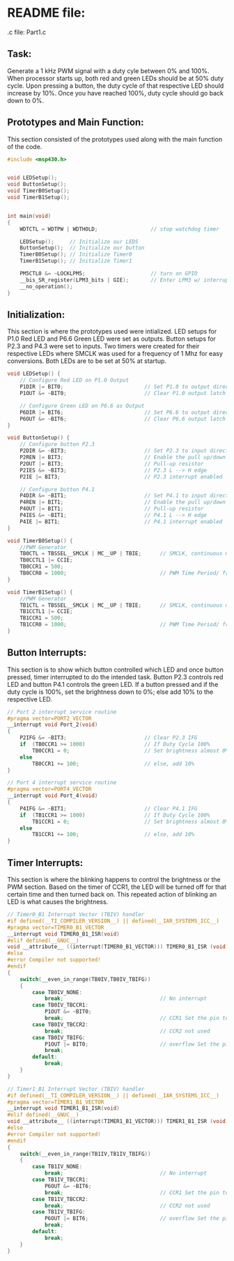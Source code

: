 # README file:
.c file: Part1.c

## Task:
Generate a 1 kHz PWM signal with a duty cyle between 0% and 100%. When processor starts up, both red and green LEDs should be at 50% duty cycle. Upon pressing a button, the duty cycle of that respective LED should increase by 10%. Once you have reached 100%, duty cycle should go back down to 0%.

## Prototypes and Main Function:
This section consisted of the prototypes used along with the main function of the code.
```c
#include <msp430.h>


void LEDSetup();
void ButtonSetup();
void TimerB0Setup();
void TimerB1Setup();


int main(void)
{
    WDTCTL = WDTPW | WDTHOLD;                 // stop watchdog timer

    LEDSetup();     // Initialize our LEDS
    ButtonSetup();  // Initialize our button
    TimerB0Setup(); // Initialize Timer0
    TimerB1Setup(); // Initialize Timer1

    PM5CTL0 &= ~LOCKLPM5;                     // turn on GPIO
    __bis_SR_register(LPM3_bits | GIE);       // Enter LPM3 w/ interrupt
    __no_operation();
}
```

## Initialization:
This section is where the prototypes used were intialized. LED setups for P1.0 Red LED and P6.6 Green LED were set as outputs. Button setups for P2.3 and P4.3 were set to inputs. Two timers were created for their respective LEDs where SMCLK was used for a frequency of 1 Mhz for easy conversions. Both LEDs are to be set at 50% at startup.
```c
void LEDSetup() {
    // Configure Red LED on P1.0 Output
    P1DIR |= BIT0;                          // Set P1.0 to output direction
    P1OUT &= ~BIT0;                         // Clear P1.0 output latch for a defined power-on state

    // Configure Green LED on P6.6 as Output
    P6DIR |= BIT6;                          // Set P6.6 to output direction
    P6OUT &= ~BIT6;                         // Clear P6.6 output latch for a defined power-on state
}

void ButtonSetup() {
    // Configure button P2.3
    P2DIR &= ~BIT3;                         // Set P2.3 to input direction
    P2REN |= BIT3;                          // Enable the pull up/down resistor for Pin 2.3
    P2OUT |= BIT3;                          // Pull-up resistor
    P2IES &= ~BIT3;                         // P2.3 L --> H edge
    P2IE |= BIT3;                           // P2.3 interrupt enabled

    // Configure button P4.1
    P4DIR &= ~BIT1;                         // Set P4.1 to input direction
    P4REN |= BIT1;                          // Enable the pull up/down resistor for Pin 4.1
    P4OUT |= BIT1;                          // Pull-up resistor
    P4IES &= ~BIT1;                         // P4.1 L --> H edge
    P4IE |= BIT1;                           // P4.1 interrupt enabled
}

void TimerB0Setup() {
    //PWM Generator
    TB0CTL = TBSSEL__SMCLK | MC__UP | TBIE;      // SMCLK, continuous mode, clear TBR, enable interrupt
    TB0CCTL1 |= CCIE;
    TB0CCR1 = 500;
    TB0CCR0 = 1000;                              // PWM Time Period/ frequency (1 kHz)
}

void TimerB1Setup() {
    //PWM Generator
    TB1CTL = TBSSEL__SMCLK | MC__UP | TBIE;      // SMCLK, continuous mode, clear TBR, enable interrupt
    TB1CCTL1 |= CCIE;
    TB1CCR1 = 500;
    TB1CCR0 = 1000;                              // PWM Time Period/ frequency (1 kHz)
}
```

## Button Interrupts:
This section is to show which button controlled which LED and once button pressed, timer interrupted to do the intended task. Button P2.3 controls red LED and button P4.1 controls the green LED. If a button pressed and if the duty cycle is 100%, set the brightness down to 0%; else add 10% to the respective LED.
```c
// Port 2 interrupt service routine
#pragma vector=PORT2_VECTOR
__interrupt void Port_2(void)
{
    P2IFG &= ~BIT3;                         // Clear P2.3 IFG
    if  (TB0CCR1 >= 1000)                   // If Duty Cycle 100%
        TB0CCR1 = 0;                        // Set brightness almost 0%
    else
        TB0CCR1 += 100;                     // else, add 10%
}

// Port 4 interrupt service routine
#pragma vector=PORT4_VECTOR
__interrupt void Port_4(void)
{
    P4IFG &= ~BIT1;                         // Clear P4.1 IFG
    if  (TB1CCR1 >= 1000)                   // If Duty Cycle 100%
        TB1CCR1 = 0;                        // Set brightness almost 0%
    else
        TB1CCR1 += 100;                     // else, add 10%
}
```

## Timer Interrupts:
This section is where the blinking happens to control the brightness or the PWM section. Based on the timer of CCR1, the LED will be turned off for that certain time and then turned back on. This repeated action of blinking an LED is what causes the brightness.
```c
// Timer0_B1 Interrupt Vector (TBIV) handler
#if defined(__TI_COMPILER_VERSION__) || defined(__IAR_SYSTEMS_ICC__)
#pragma vector=TIMER0_B1_VECTOR
__interrupt void TIMER0_B1_ISR(void)
#elif defined(__GNUC__)
void __attribute__ ((interrupt(TIMER0_B1_VECTOR))) TIMER0_B1_ISR (void)
#else
#error Compiler not supported!
#endif
{
    switch(__even_in_range(TB0IV,TB0IV_TBIFG))
    {
        case TB0IV_NONE:
            break;                               // No interrupt
        case TB0IV_TBCCR1:
            P1OUT &= ~BIT0;
            break;                               // CCR1 Set the pin to a 0
        case TB0IV_TBCCR2:
            break;                               // CCR2 not used
        case TB0IV_TBIFG:
            P1OUT |= BIT0;                       // overflow Set the pin to a 1
            break;
        default:
            break;
    }
}

// Timer1_B1 Interrupt Vector (TBIV) handler
#if defined(__TI_COMPILER_VERSION__) || defined(__IAR_SYSTEMS_ICC__)
#pragma vector=TIMER1_B1_VECTOR
__interrupt void TIMER1_B1_ISR(void)
#elif defined(__GNUC__)
void __attribute__ ((interrupt(TIMER1_B1_VECTOR))) TIMER1_B1_ISR (void)
#else
#error Compiler not supported!
#endif
{
    switch(__even_in_range(TB1IV,TB1IV_TBIFG))
    {
        case TB1IV_NONE:
            break;                               // No interrupt
        case TB1IV_TBCCR1:
            P6OUT &= ~BIT6;
            break;                               // CCR1 Set the pin to a 0
        case TB1IV_TBCCR2:
            break;                               // CCR2 not used
        case TB1IV_TBIFG:
            P6OUT |= BIT6;                       // overflow Set the pin to a 1
            break;
        default:
            break;
    }
}
```
